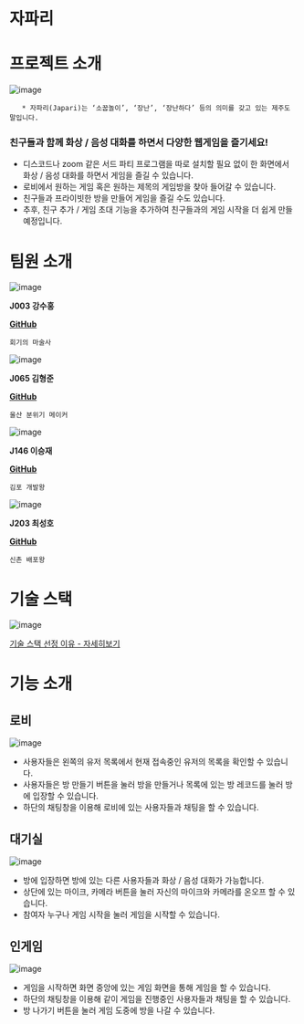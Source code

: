 # 자파리

# 프로젝트 소개

![image](https://user-images.githubusercontent.com/86656921/205483722-9b8ecd8e-9823-4abc-a622-9b4d870c4413.png)

       * 자파리(Japari)는 ‘소꿉놀이’, ‘장난’, ‘장난하다’ 등의 의미를 갖고 있는 제주도 말입니다.

### 친구들과 함께 화상 / 음성 대화를 하면서 다양한 웹게임을 즐기세요!

- 디스코드나 zoom 같은 서드 파티 프로그램을 따로 설치할 필요 없이 한 화면에서 화상 / 음성 대화를 하면서 게임을 즐길 수 있습니다.
- 로비에서 원하는 게임 혹은 원하는 제목의 게임방을 찾아 들어갈 수 있습니다.
- 친구들과 프라이빗한 방을 만들어 게임을 즐길 수도 있습니다.
- 추후, 친구 추가 / 게임 초대 기능을 추가하여 친구들과의 게임 시작을 더 쉽게 만들 예정입니다.

# 팀원 소개

![image](https://user-images.githubusercontent.com/86656921/205483807-8d946c15-c385-4e13-b45a-a89c62eee576.png)

**J003 강수홍**

[**GitHub**](https://github.com/tnghd5761)

`회기의 마술사`

![image](https://user-images.githubusercontent.com/86656921/205483833-c6740164-cd6d-4a79-b291-530d30340cd2.png)

**J065 김형준**

[**GitHub**](https://github.com/kimhyeongjun95)

`울산 분위기 메이커`

![image](https://user-images.githubusercontent.com/86656921/205483841-b9bdb32d-bf75-4e3d-8c4b-36e43083b363.png)

**J146 이승재**

[**GitHub**](https://github.com/seungjae94)

`김포 개발왕`

![image](https://user-images.githubusercontent.com/86656921/205483852-66d14892-aa70-4b17-b4bb-88af56efa232.png)

**J203 최성호**

[**GitHub**](https://github.com/c99-coder)

`신촌 배포왕`

# 기술 스택

![image](https://user-images.githubusercontent.com/86656921/205483868-d9844547-dbce-48ae-9820-f8e2d3acc7e4.png)

[기술 스택 선정 이유 - 자세히보기](https://github.com/boostcampwm-2022/web36-Japari/wiki/%EA%B8%B0%EC%88%A0-%EC%84%A0%EC%A0%95-%EC%9D%B4%EC%9C%A0)

# 기능 소개

## 로비

![image](https://user-images.githubusercontent.com/86656921/205483914-a662cf80-ce5e-49f2-a841-de0275394097.png)
- 사용자들은 왼쪽의 유저 목록에서 현재 접속중인 유저의 목록을 확인할 수 있습니다.
- 사용자들은 방 만들기 버튼을 눌러 방을 만들거나 목록에 있는 방 레코드를 눌러 방에 입장할 수 있습니다.
- 하단의 채팅창을 이용해 로비에 있는 사용자들과 채팅을 할 수 있습니다.

## 대기실

![image](https://user-images.githubusercontent.com/86656921/205483924-b32c285b-5afd-4ae0-be4e-d53f124d568d.png)
- 방에 입장하면 방에 있는 다른 사용자들과 화상 / 음성 대화가 가능합니다.
- 상단에 있는 마이크, 카메라 버튼을 눌러 자신의 마이크와 카메라를 온오프 할 수 있습니다.
- 참여자 누구나 게임 시작을 눌러 게임을 시작할 수 있습니다.

## 인게임

![image](https://user-images.githubusercontent.com/86656921/205483928-25896783-96ff-4055-89df-36c71613593a.png)
- 게임을 시작하면 화면 중앙에 있는 게임 화면을 통해 게임을 할 수 있습니다.
- 하단의 채팅창을 이용해 같이 게임을 진행중인 사용자들과 채팅을 할 수 있습니다.
- 방 나가기 버튼을 눌러 게임 도중에 방을 나갈 수 있습니다.
